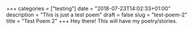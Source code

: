 +++
categories = ["testing"]
date = "2018-07-23T14:02:33+01:00"
description = "This is just a test poem"
draft = false
slug = "test-poem-2"
title = "Test Poem 2"
+++
Hey there! This will have my poetry/stories.